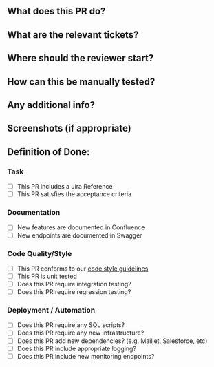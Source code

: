 <!-- This section is for the developer to complete. -->

## What does this PR do?


## What are the relevant tickets?


## Where should the reviewer start?


## How can this be manually tested?


## Any additional info?


## Screenshots (if appropriate)


## Definition of Done:

<!-- This section is for the reviewer to complete. -->

### Task

- [ ] This PR includes a Jira Reference
- [ ] This PR satisfies the acceptance criteria

### Documentation

- [ ] New features are documented in Confluence
- [ ] New endpoints are documented in Swagger

### Code Quality/Style

- [ ] This PR conforms to our [code style guidelines](https://github.com/clubspark/docs/blob/master/index.md)
- [ ] This PR is unit tested
- [ ] Does this PR require integration testing?
- [ ] Does this PR require regression testing?

### Deployment / Automation

- [ ] Does this PR require any SQL scripts?
- [ ] Does this PR require any new infrastructure?
- [ ] Does this PR add new dependencies? (e.g. Mailjet, Salesforce, etc)
- [ ] Does this PR include appropriate logging?
- [ ] Does this PR include new monitoring endpoints?
